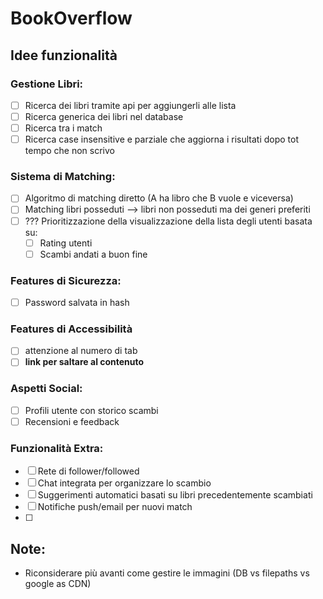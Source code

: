 # BookOverflow
## Idee funzionalità

### Gestione Libri:
- [ ] Ricerca dei libri tramite api per aggiungerli alle lista
- [ ] Ricerca generica dei libri nel database
- [ ] Ricerca tra i match
- [ ] Ricerca case insensitive e parziale che aggiorna i risultati dopo tot tempo che non scrivo

### Sistema di Matching:
- [ ] Algoritmo di matching diretto (A ha libro che B vuole e viceversa)
- [ ] Matching libri posseduti --> libri non posseduti ma dei generi preferiti
- [ ] ??? Prioritizzazione della visualizzazione della lista degli utenti basata su:
    - [ ] Rating utenti
    - [ ] Scambi andati a buon fine 

### Features di Sicurezza:
- [ ] Password salvata in hash

### Features di Accessibilità
- [ ] attenzione al numero di tab
- [ ] **link per saltare al contenuto**

### Aspetti Social:
- [ ] Profili utente con storico scambi
- [ ] Recensioni e feedback

### Funzionalità Extra:
- [ ] Rete di follower/followed
- [ ] Chat integrata per organizzare lo scambio
- [ ] Suggerimenti automatici basati su libri precedentemente scambiati
- [ ] Notifiche push/email per nuovi match
- [ ] 

## Note:
- Riconsiderare più avanti come gestire le immagini (DB vs filepaths vs google as CDN)
